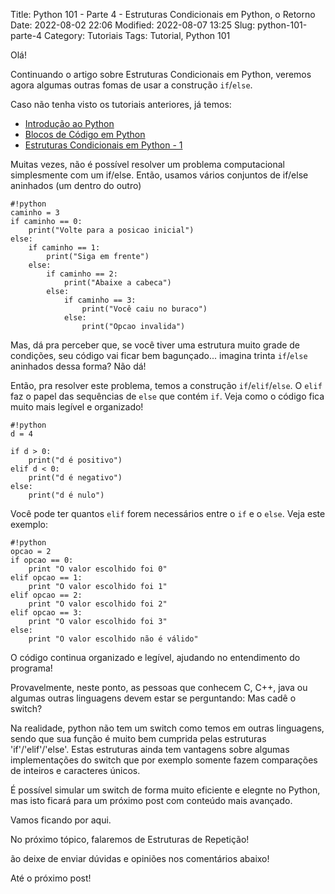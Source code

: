 Title: Python 101 - Parte 4 - Estruturas Condicionais em Python, o Retorno
Date: 2022-08-02 22:06
Modified: 2022-08-07 13:25
Slug: python-101-parte-4
Category: Tutoriais
Tags: Tutorial, Python 101

Olá!

Continuando o artigo sobre Estruturas Condicionais em Python, veremos agora algumas outras fomas de usar a construção `if`/`else`.

Caso não tenha visto os tutoriais anteriores, já temos:

* [Introdução ao Python]({filename}/Tutoriais/python101.md)
* [Blocos de Código em Python]({filename}/Tutoriais/python101.2.md)
* [Estruturas Condicionais em Python - 1]({filename}/Tutoriais/python101.3.md)

Muitas vezes, não é possível resolver um problema computacional simplesmente com um if/else. Então, usamos vários conjuntos de if/else aninhados (um dentro do outro)

    #!python
    caminho = 3
    if caminho == 0:
        print("Volte para a posicao inicial")
    else:
        if caminho == 1:
            print("Siga em frente")
        else:
            if caminho == 2:
                print("Abaixe a cabeca")
            else:
                if caminho == 3:
                    print("Você caiu no buraco")
                else:
                    print("Opcao invalida")

Mas, dá pra perceber que, se você tiver uma estrutura muito grade de condições, seu código vai ficar bem bagunçado... imagina trinta `if`/`else` aninhados dessa forma? Não dá!

Então, pra resolver este problema, temos a construção `if`/`elif`/`else`. O `elif` faz o papel das sequências de `else` que contém `if`. Veja como o código fica muito mais legível e organizado!

    #!python
    d = 4

    if d > 0:
        print("d é positivo")
    elif d < 0:
        print("d é negativo")
    else:
        print("d é nulo")


Você pode ter quantos `elif` forem necessários entre o `if` e o `else`. Veja este exemplo:

    #!python
    opcao = 2
    if opcao == 0:
        print "O valor escolhido foi 0"
    elif opcao == 1:
        print "O valor escolhido foi 1"
    elif opcao == 2:
        print "O valor escolhido foi 2"
    elif opcao == 3:
        print "O valor escolhido foi 3"
    else:
        print "O valor escolhido não é válido"

O código continua organizado e legível, ajudando no entendimento do programa!

Provavelmente, neste ponto, as pessoas que conhecem C, C++, java ou algumas outras linguagens devem estar se perguntando: Mas cadê o switch?

Na realidade, python não tem um switch como temos em outras linguagens, sendo que sua função é muito bem cumprida pelas estruturas 'if'/'elif'/'else'. Estas estruturas ainda tem vantagens sobre algumas implementações do switch que por exemplo somente fazem comparações de inteiros e caracteres únicos.

É possível simular um switch de forma muito eficiente e elegnte no Python, mas isto ficará para um próximo post com conteúdo mais avançado.

Vamos ficando por aqui.

No próximo tópico, falaremos de Estruturas de Repetição!

ão deixe de enviar dúvidas e opiniões nos comentários abaixo!

Até o próximo post!
